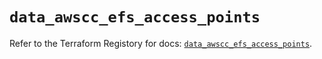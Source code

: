 # `data_awscc_efs_access_points`

Refer to the Terraform Registory for docs: [`data_awscc_efs_access_points`](https://registry.terraform.io/providers/hashicorp/awscc/0.70.0/docs/data-sources/efs_access_points).
